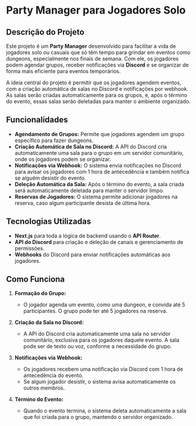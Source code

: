 # Party Manager para Jogadores Solo

## Descrição do Projeto
Este projeto é um **Party Manager** desenvolvido para facilitar a vida de jogadores solo ou casuais que só têm tempo para grindar em eventos como dungeons, especialmente nos finais de semana. Com ele, os jogadores podem agendar grupos, receber notificações via **Discord** e se organizar de forma mais eficiente para eventos temporários.

A ideia central do projeto é permitir que os jogadores agendem eventos, com a criação automática de salas no Discord e notificações por webhook. As salas serão criadas automaticamente para os grupos, e, após o término do evento, essas salas serão deletadas para manter o ambiente organizado.

## Funcionalidades

- **Agendamento de Grupos:** Permite que jogadores agendem um grupo específico para fazer dungeons.
- **Criação Automática de Sala no Discord:** A API do Discord cria automaticamente uma sala para o grupo em um servidor comunitário, onde os jogadores podem se organizar.
- **Notificações via Webhook:** O sistema envia notificações no Discord para avisar os jogadores com 1 hora de antecedência e também notifica se alguém desistir do evento.
- **Deleção Automática da Sala:** Após o término do evento, a sala criada será automaticamente deletada para manter o servidor limpo.
- **Reservas de Jogadores:** O sistema permite adicionar jogadores na reserva, caso algum participante desista de última hora.

## Tecnologias Utilizadas

- **Next.js** para toda a lógica de backend usando o **API Router**.
- **API do Discord** para criação e deleção de canais e gerenciamento de permissões.
- **Webhooks** do Discord para enviar notificações automáticas aos jogadores.

## Como Funciona

1. **Formação do Grupo:**
   - O jogador agenda um evento, como uma dungeon, e convida até 5 participantes. O grupo pode ter até 5 jogadores na reserva.

2. **Criação da Sala no Discord:**
   - A API do Discord cria automaticamente uma sala no servidor comunitário, exclusiva para os jogadores daquele evento. A sala pode ser de texto ou voz, conforme a necessidade do grupo.

3. **Notificações via Webhook:**
   - Os jogadores recebem uma notificação via Discord com 1 hora de antecedência do evento.
   - Se algum jogador desistir, o sistema avisa automaticamente os outros membros.

4. **Término do Evento:**
   - Quando o evento termina, o sistema deleta automaticamente a sala que foi criada para o grupo, mantendo o servidor organizado.

<!-- ## Pré-requisitos

- **Node.js** instalado
- **Next.js** instalado
- Um **bot** configurado no Discord com permissões adequadas (gerenciar canais, enviar mensagens, etc.)
- Um **servidor comunitário** no Discord para hospedar as salas de evento -->

<!-- ## Instalação

1. Clone o repositório:

   ```bash
   git clone https://github.com/usuario/party-manager.git -->
